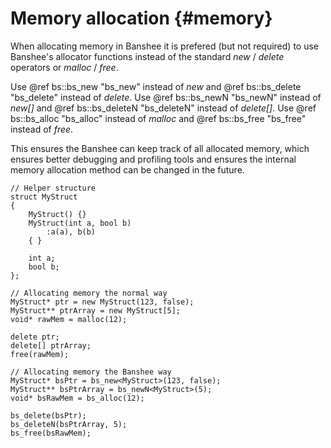 Memory allocation 						{#memory}
===============
When allocating memory in Banshee it is prefered (but not required) to use Banshee's allocator functions instead of the standard *new* / *delete* operators or *malloc* / *free*.

Use @ref bs::bs_new "bs_new" instead of *new* and @ref bs::bs_delete "bs_delete" instead of *delete*.
Use @ref bs::bs_newN "bs_newN" instead of *new[]* and @ref bs::bs_deleteN "bs_deleteN" instead of *delete[]*.
Use @ref bs::bs_alloc "bs_alloc" instead of *malloc* and @ref bs::bs_free "bs_free" instead of *free*.

This ensures the Banshee can keep track of all allocated memory, which ensures better debugging and profiling tools and ensures the internal memory allocation method can be changed in the future.

~~~~~~~~~~~~~{.cpp}
// Helper structure
struct MyStruct 
{ 
	MyStruct() {}
	MyStruct(int a, bool b)
		:a(a), b(b)
	{ }
	
	int a; 
	bool b; 
};

// Allocating memory the normal way
MyStruct* ptr = new MyStruct(123, false);
MyStruct** ptrArray = new MyStruct[5];
void* rawMem = malloc(12);

delete ptr;
delete[] ptrArray;
free(rawMem);

// Allocating memory the Banshee way
MyStruct* bsPtr = bs_new<MyStruct>(123, false);
MyStruct** bsPtrArray = bs_newN<MyStruct>(5);
void* bsRawMem = bs_alloc(12);

bs_delete(bsPtr);
bs_deleteN(bsPtrArray, 5);
bs_free(bsRawMem);
~~~~~~~~~~~~~